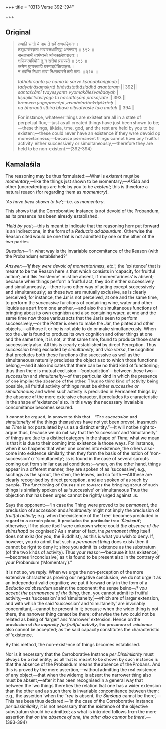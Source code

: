 +++
title = "0313 Verse 392-394"

+++
## Original 
>
> तथाहि सन्तो ये नाम ते सर्वे क्षणभङ्गिनः ।  
> तद्यथासंस्कृता भावास्तथासिद्धा अनन्तरम् ॥ ३९२ ॥  
> सन्तश्चामी त्वयेष्यन्ते व्योमकालेश्वरादयः ।  
> क्षणिकत्ववियोगे तु न सत्तेषां प्रसज्यते ॥ ३९३ ॥  
> क्रमेण युगपच्चापि यस्मादर्थक्रियाकृतः ।  
> न भवन्ति स्थिरा भावा निःसत्वास्ते ततो मताः ॥ ३९४ ॥ 
>
> *tathāhi santo ye nāma te sarve kṣaṇabhaṅginaḥ* \|  
> *tadyathāsaṃskṛtā bhāvāstathāsiddhā anantaram* \|\| 392 \|\|  
> *santaścāmī tvayeṣyante vyomakāleśvarādayaḥ* \|  
> *kṣaṇikatvaviyoge tu na satteṣāṃ prasajyate* \|\| 393 \|\|  
> *krameṇa yugapaccāpi yasmādarthakriyākṛtaḥ* \|  
> *na bhavanti sthirā bhāvā niḥsatvāste tato matāḥ* \|\| 394 \|\| 
>
> For instance, whatever things are existent are all in a state of perpetual flux,—just as all created things have just been shown to be;—these things, ākāśa, time, god, and the rest are held by you to be existent;—these could never have an existence if they were devoid op momentariness;—because permanent things cannot have any fruitful activity, either successively or simultaneously,—therefore they are held to be non-existent.—(392-394)



## Kamalaśīla

The reasoning may be thus formulated:—What is *existent* must be *momentary*,—like the things just shown to be momentary;—*Ākāśa* and other (uncreated)ngs are held by you to be *existent*; this is therefore a natural reason (for regarding them as *momentary*).

‘*As have been shown to be*’;—i.e. as *momentary*.

This shows that the Corroborative Instance is not devoid of the Probandum, as its presence has been already established.

‘*Held by you*’;—this is meant to indicate that the reasoning here put forward is an indirect one, in the form of a *Reductio ad absurdum*. Otherwise the Reason cited would be one that is not admitted by one or the other of the two parties.

*Question*—“In what way is the invariable concomitance of the Reason (with the Probandum) established?”

*Answer*:—‘*If they were devoid of momentariness*, *etc*.’; the ‘existence’ that is meant to be the Reason here is that which consists in ‘capacity for fruitful action’; and this ‘existence’ must be absent, if ‘momentariness’ is absent; because when things perform a fruitful act, they do it either successively and simultaneously,—there is no other way of acting except successively and simultaneously; as these two are mutually exclusive, as is clearly perceived; for instance, the Jar is not perceived, at one and the same time, to perform the *successive* functions of containing wine, water and other liquids as apart from one another,—and also the simultaneous functions of bringing about its own cognition and also containing water, at one and the same time now those various acts that the Jar is seen to perform successively,—or the Potter is seen to make the Jar, the plates and other objects,—all those it or he is not able to do or make simultaneously. When too the Jar is found to produce its own cognition and other things at one and the same time, it is not, at that same time, found to produce those same successively also. All this is clearly established by direct Perception. Thus *succession* being excluded by *simultaneity*, and *vice versa*, the cognition that precludes both these functions (the successive as well as the simultaneous) naturally precludes the object also to which those functions belong,—and it also indicates that there can be no third kind of functioning; thus then there is mutual exclusion—‘contradiction’—between these two—*succession* and *simultaneity*—of that particular kind in which the presence of one implies the absence of the other. Thus no third kind of activity being possible, all fruitful activity of things must be either *successive or simultaneous*; and when such activity is precluded in Permanent things by the absence of the more extensive character, it precludes its characteristic in the shape of ‘existence’ also. In this way the necessary invariable concomitance becomes secured.

It cannot be argued, in answer to this that—“The *succession* and *simultaneity* of the things themselves have not yet been proved, inasmuch as *Time* is not postulated by us as a distinct entity.”—It will not be right to-argue thus, because we do not say that the ‘succession’ and ‘simultaneity’ of things are due to a distinct category in the shape of *Time*; what we mean is that it is due to their coming into existence in those ways. For instance, when it so happens that when one comes into existence, the others also-come into existence similarly, then they form the basis of the notion of ‘non-succession’ or ‘simultaneity’; as is found in the case of several sprouts coming out from similar causal conditions;—when, on the other hand, things appear in a different manner, they are spoken of as ‘successive’; e.g., suchngs as the sprout, the stem, the leaves, and so forth.—All these are clearly recognised by direct perception, and are spoken of as such by people. The functioning of Causes also towards the bringing about of such things is similarly spoken of as ‘successive’ or ‘simultaneous Thus the objection that has been urged cannot be rightly urged against us.

Says the opponent:—“In case the Thing were proved to be *permanent*, the preclusion of *succession* and *simultaneity* might not imply the preclusion of *fruitful activity*; e.g. when the existence of the ‘Tree’ becomes precluded in regard to a certain place, it precludes the particular tree ‘*Śiṃśapā*’; otherwise, if the place itself were unknown where could *the absence of the shimshapā* be cognised? As a matter of fact, the *permanent thing* itself does not exist (for you, the Buddhist), as this is what you wish to deny. If, however, you do admit that such a *permanent thing* does exists then it cannot be right to deny it; since you admit its existence as the substratum (of the two kinds of activity). Thus your reason—‘because it has existence’,—becomes ‘inconclusive’, as it is found to be present also in the contrary of your Probandum (‘Momentary’).”

It is not so, we reply. When we urge the non-perception of the more extensive character as proving our negative conclusion, we do not urge it as an independent valid cognition; we put it forward only in the form of a *Beductio ad absurdum* against the opponent; the sense being—*if* *you* *accept* *the permanence of the thing*, then, you cannot admit its fruitful activity,—as ‘succession’ and ‘simultaneity’,—which are of larger extension, and with which the said ‘succession’ and ‘simultaneity’ are invariably concomitant,—cannot be present in it; because when the wider thing is not there, the narrower thing cannot be there; otherwise the two could not be related as being of ‘larger’ and ‘narrower’ extension. Hence on the preclusion of *the capacity for fruitful activity*, the presence of *existence* also cannot be accepted; as the said capacity constitutes the characteristic of ‘existence.’

By this method, the non-existence of things becomes established.

Nor is it necessary that the Corroborative Instance *per Dissimilarity* must always be a real entity; as all that is meant to be shown by such instance is that the absence of the Probandum means the absence of the Probans. And this is proved by the mere assertion,—without admitting the real existence of any object,—that when the widerng is absent the narrower thing also must be absent,—after it has been recognised in a general way that between the two things there lies the relation that one has a wider extension than the other and as such there is invariable concomitance between them; e.g., the assertion ‘when the *Tree* is absent, the *Śiṃśapā* cannot be there’,—This has been thus declared:—‘In the case of the Corroborative Instance *per dissimilarity*, it is not necessary that the existence of the objective substratum should be admitted; as what is intended follows from the mere assertion that *on the absence of one, the other also cannot be there*’.—(393-394)


